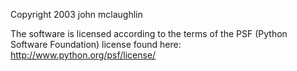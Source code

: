 Copyright 2003 john mclaughlin

The software is licensed according to the terms of the PSF (Python Software Foundation) license found here: http://www.python.org/psf/license/